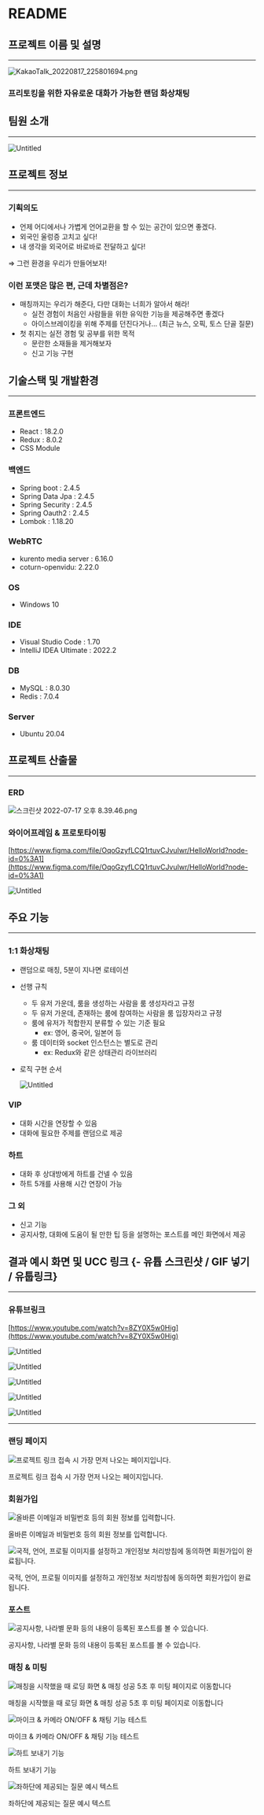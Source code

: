 # README

## 프로젝트 이름 및 설명

---

![KakaoTalk_20220817_225801694.png](README%209c54dcce084d4bff8e7a922fcf84c511/KakaoTalk_20220817_225801694.png)

### **프리토킹**을 위한 자유로운 대화가 가능한 랜덤 화상채팅

## 팀원 소개

---

![Untitled](README%209c54dcce084d4bff8e7a922fcf84c511/Untitled.png)

## 프로젝트 정보

---

### 기획의도

- 언제 어디에서나 가볍게 언어교환을 할 수 있는 공간이 있으면 좋겠다.
- 외국인 울렁증 고치고 싶다!
- 내 생각을 외국어로 바로바로 전달하고 싶다!

⇒ 그런 환경을 우리가 만들어보자!

### 이런 포맷은 많은 편, 근데 차별점은?

- 매칭까지는 우리가 해준다, 다만 대화는 너희가 알아서 해라!
    - 실전 경험이 처음인 사람들을 위한 유익한 기능을 제공해주면 좋겠다
    - 아이스브레이킹을 위해 주제를 던진다거나… (최근 뉴스, 오픽, 토스 단골 질문)
- 첫 취지는 실전 경험 및 공부를 위한 목적
    - 문란한 소재들을 제거해보자
    - 신고 기능 구현
    

## 기술스택 및 개발환경

---

### 프론트엔드

- React : 18.2.0
- Redux : 8.0.2
- CSS Module

### 백엔드

- Spring boot : 2.4.5
- Spring Data Jpa : 2.4.5
- Spring Security : 2.4.5
- Spring Oauth2 : 2.4.5
- Lombok : 1.18.20

### WebRTC

- kurento media server : 6.16.0
- coturn-openvidu: 2.22.0

### OS

- Windows 10

### IDE

- Visual Studio Code : 1.70
- IntelliJ IDEA Ultimate : 2022.2

### DB

- MySQL : 8.0.30
- Redis : 7.0.4

### Server

- Ubuntu 20.04

## 프로젝트 산출물

---

### ERD

![스크린샷 2022-07-17 오후 8.39.46.png](README%209c54dcce084d4bff8e7a922fcf84c511/%E1%84%89%E1%85%B3%E1%84%8F%E1%85%B3%E1%84%85%E1%85%B5%E1%86%AB%E1%84%89%E1%85%A3%E1%86%BA_2022-07-17_%E1%84%8B%E1%85%A9%E1%84%92%E1%85%AE_8.39.46.png)

### 와이어프레임 & 프로토타이핑

[https://www.figma.com/file/OqoGzyfLCQ1rtuvCJvuIwr/HelloWorld?node-id=0%3A1](https://www.figma.com/file/OqoGzyfLCQ1rtuvCJvuIwr/HelloWorld?node-id=0%3A1)

![Untitled](README%209c54dcce084d4bff8e7a922fcf84c511/Untitled%201.png)

## 주요 기능

---

### 1:1 화상채팅

- 랜덤으로 매칭, 5분이 지나면 로테이션
- 선행 규칙
    - 두 유저 가운데, 룸을 생성하는 사람을 룸 생성자라고 규정
    - 두 유저 가운데, 존재하는 룸에 참여하는 사람을 룸 입장자라고 규정
    - 룸에 유저가 적합한지 분류할 수 있는 기준 필요
        - ex: 영어, 중국어, 일본어 등
    - 룸 데이터와 socket 인스턴스는 별도로 관리
        - ex: Redux와 같은 상태관리 라이브러리
- 로직 구현 순서
    
    ![Untitled](README%209c54dcce084d4bff8e7a922fcf84c511/Untitled%202.png)
    

### VIP

- 대화 시간을 연장할 수 있음
- 대화에 필요한 주제를 랜덤으로 제공

### 하트

- 대화 후 상대방에게 하트를 건넬 수 있음
- 하트 5개를 사용해 시간 연장이 가능

### 그 외

- 신고 기능
- 공지사항, 대화에 도움이 될 만한 팁 등을 설명하는 포스트를 메인 화면에서 제공

## 결과 예시 화면 및 UCC 링크 {- 유튭 스크린샷 / GIF 넣기 / 유툽링크}

---

### 유튜브링크

[https://www.youtube.com/watch?v=8ZY0X5w0Hig](https://www.youtube.com/watch?v=8ZY0X5w0Hig)

![Untitled](README%209c54dcce084d4bff8e7a922fcf84c511/Untitled%203.png)

![Untitled](README%209c54dcce084d4bff8e7a922fcf84c511/Untitled%204.png)

![Untitled](README%209c54dcce084d4bff8e7a922fcf84c511/Untitled%205.png)

![Untitled](README%209c54dcce084d4bff8e7a922fcf84c511/Untitled%206.png)

![Untitled](README%209c54dcce084d4bff8e7a922fcf84c511/Untitled%207.png)

---

### 랜딩 페이지

![프로젝트 링크 접속 시 가장 먼저 나오는 페이지입니다.](README%209c54dcce084d4bff8e7a922fcf84c511/KakaoTalk_20220819_115037973.gif)

프로젝트 링크 접속 시 가장 먼저 나오는 페이지입니다.

### 회원가입

![올바른 이메일과 비밀번호 등의 회원 정보를 입력합니다.](README%209c54dcce084d4bff8e7a922fcf84c511/KakaoTalk_20220819_113829867.gif)

올바른 이메일과 비밀번호 등의 회원 정보를 입력합니다.

![국적, 언어, 프로필 이미지를 설정하고 개인정보 처리방침에 동의하면 회원가입이 완료됩니다.](README%209c54dcce084d4bff8e7a922fcf84c511/KakaoTalk_20220819_113829724.gif)

국적, 언어, 프로필 이미지를 설정하고 개인정보 처리방침에 동의하면 회원가입이 완료됩니다.

### 포스트

![공지사항, 나라별 문화 등의 내용이 등록된 포스트를 볼 수 있습니다.](README%209c54dcce084d4bff8e7a922fcf84c511/KakaoTalk_20220819_113829414.gif)

공지사항, 나라별 문화 등의 내용이 등록된 포스트를 볼 수 있습니다.

### 매칭 & 미팅

![매칭을 시작했을 때 로딩 화면 & 매칭 성공 5초 후 미팅 페이지로 이동합니다](README%209c54dcce084d4bff8e7a922fcf84c511/KakaoTalk_20220819_113829143.gif)

매칭을 시작했을 때 로딩 화면 & 매칭 성공 5초 후 미팅 페이지로 이동합니다

![마이크 & 카메라 ON/OFF & 채팅 기능 테스트](README%209c54dcce084d4bff8e7a922fcf84c511/KakaoTalk_20220819_113828993.gif)

마이크 & 카메라 ON/OFF & 채팅 기능 테스트

![하트 보내기 기능](README%209c54dcce084d4bff8e7a922fcf84c511/KakaoTalk_20220819_113828787.gif)

하트 보내기 기능

![좌하단에 제공되는 질문 예시 텍스트](README%209c54dcce084d4bff8e7a922fcf84c511/KakaoTalk_20220819_113828535.gif)

좌하단에 제공되는 질문 예시 텍스트